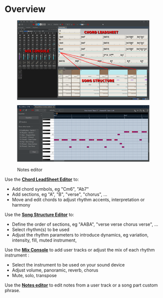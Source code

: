 # Overview

<figure><img src="../.gitbook/assets/FullEditorsText.png" alt=""><figcaption></figcaption></figure>

<figure><img src="../.gitbook/assets/2023-12-31 23_11_42-JJazzLab  4.0.2.png" alt=""><figcaption><p>Notes editor</p></figcaption></figure>

Use the [**Chord LeadSheet Editor**](chord-lead-sheet.md) to:

* Add chord symbols, eg "Cm6", "Ab7"
* Add sections, eg "A", "B", "verse", "chorus", ...
* Move and edit chords to adjust rhythm accents, interpretation or harmony

Use the [**Song Structure Editor**](song-structure.md) to:

* Define the order of sections, eg "AABA", "verse verse chorus verse", ...
* Select rhythm(s) to be used
* Adjust the rhythm parameters to introduce dynamics, eg variation, intensity, fill, muted instrument,

Use the [**Mix Console**](mix-console.md) to add user tracks or adjust the mix of each rhythm instrument :

* Select the instrument to be used on your sound device
* Adjust volume, panoramic, reverb, chorus
* Mute, solo, transpose

Use the [**Notes editor**](notes-editor.md) to edit notes from a user track or a song part custom phrase.

